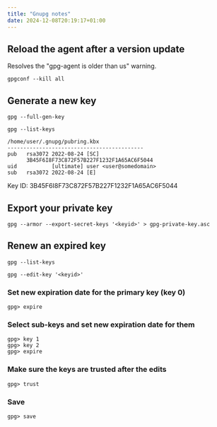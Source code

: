 ```yaml
---
title: "Gnupg notes"
date: 2024-12-08T20:19:17+01:00
---
```


## Reload the agent after a version update

Resolves the "gpg-agent is older than us" warning.

```terminal
gpgconf --kill all
```

## Generate a new key

```terminal
gpg --full-gen-key
```

```terminal
gpg --list-keys
```

```text
/home/user/.gnupg/pubring.kbx
-------------------------------------------
pub   rsa3072 2022-08-24 [SC]
      3B45F6I8F73C872F57B227F1232F1A65AC6F5044
uid           [ultimate] user <user@somedomain>
sub   rsa3072 2022-08-24 [E]
```

Key ID: 3B45F6I8F73C872F57B227F1232F1A65AC6F5044

## Export your private key

```terminal
gpg --armor --export-secret-keys '<keyid>' > gpg-private-key.asc
```

## Renew an expired key

```terminal
gpg --list-keys
```

```terminal
gpg --edit-key '<keyid>'
```

### Set new expiration date for the primary key (key 0)

```text
gpg> expire
```

### Select sub-keys and set new expiration date for them

```text
gpg> key 1
gpg> key 2
gpg> expire
```

### Make sure the keys are trusted after the edits

```text
gpg> trust
```

### Save

```text
gpg> save
```
